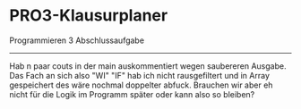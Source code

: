 # PRO3-Klausurplaner
Programmieren 3 Abschlussaufgabe

--------------------------------------------

Hab n paar couts in der main auskommentiert wegen saubereren Ausgabe.
Das Fach an sich also "WI" "IF" hab ich nicht rausgefiltert und in Array gespeichert des wäre nochmal doppelter abfuck.
Brauchen wir aber eh nicht für die Logik im Programm später oder kann also so bleiben?
